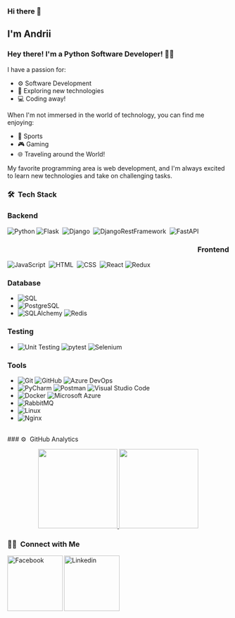 ### Hi there 👋

##  I'm Andrii 

### Hey there! I'm a Python Software Developer! 👨‍💻

I have a passion for:
- ⚙️ Software Development
- 🚀 Exploring new technologies
- 💻 Coding away!

When I'm not immersed in the world of technology, you can find me enjoying:
- 🏐 Sports
- 🎮 Gaming
- 🌐 Traveling around the World!

My favorite programming area is web development, and I'm always excited to learn new technologies and take on challenging tasks.


### 🛠 &nbsp;Tech Stack

<p align="center">
  <h3 align="left">Backend</h3>
  <img alt="Python" src="https://img.shields.io/badge/-Python-222222?style=flat&logo=python">
  <img alt="Flask" src="https://img.shields.io/badge/-Flask-222222?style=flat&logo=flask">&nbsp;
  <img alt="Django" src="https://img.shields.io/badge/-Django-222222?style=flat&logo=django&logoColor=0b593c">&nbsp;
  <img alt="DjangoRestFramework" src="https://img.shields.io/badge/-DjangoRestFramework-222222?style=flat&logo=django&logoColor=0b593c">&nbsp;
  <img alt="FastAPI" src="https://img.shields.io/badge/-FastAPI-222222?style=flat&logo=fastapi&logoColor=0c6b47">

  <h3 align="right">Frontend</h3>
  <img alt="JavaScript" src="https://img.shields.io/badge/-JavaScript-222222?style=flat&logo=javascript">&nbsp;
  <img alt="HTML" src="https://img.shields.io/badge/-HTML-222222?style=flat&logo=HTML5">&nbsp;
  <img alt="CSS" src="https://img.shields.io/badge/-CSS-222222?style=flat&logo=CSS3&logoColor=1572B6">&nbsp;
  <img alt="React" src="https://img.shields.io/badge/-React-222222?style=flat&logo=react">
  <img alt="Redux" src="https://img.shields.io/badge/-Redux-222222?style=flat&logo=redux">
</p>


### Database
- ![SQL](https://img.shields.io/badge/-SQL-222222?style=flat&logo=sql)
- ![PostgreSQL](https://img.shields.io/badge/-PostgreSQL-222222?style=flat&logo=postgresql)
- ![SQLAlchemy](https://img.shields.io/badge/-SQLAlchemy-222222?style=flat&logo=sqlalchemy)
  ![Redis](https://img.shields.io/badge/-Redis-222222?style=flat&logo=redis)

### Testing
- ![Unit Testing](https://img.shields.io/badge/-Unit%20Testing-222222?style=flat&logo=unittest&logoColor=32CD32)
  ![pytest](https://img.shields.io/badge/-pytest-222222?style=flat&logo=pytest)
  ![Selenium](https://img.shields.io/badge/-Selenium-222222?style=flat&logo=selenium)

### Tools
- ![Git](https://img.shields.io/badge/-Git-222222?style=flat&logo=git)
  ![GitHub](https://img.shields.io/badge/-GitHub-222222?style=flat&logo=github)
  ![Azure DevOps](https://img.shields.io/badge/-Azure%20DevOps-222222?style=flat&logo=azure-devops)
- ![PyCharm](https://img.shields.io/badge/-PyCharm-222222?style=flat&logo=pycharm)
  ![Postman](https://img.shields.io/badge/-Postman-222222?style=flat&logo=postman)
  ![Visual Studio Code](https://img.shields.io/badge/-Visual%20Studio%20Code-222222?style=flat&logo=visual-studio-code&logoColor=007ACC)
- ![Docker](https://img.shields.io/badge/-Docker-222222?style=flat&logo=docker)
  ![Microsoft Azure](https://img.shields.io/badge/-Microsoft%20Azure-222222?style=flat&logo=microsoft-azure&logoColor=0089D6)
- ![RabbitMQ](https://img.shields.io/badge/-RabbitMQ-222222?style=flat&logo=rabbitmq)
- ![Linux](https://img.shields.io/badge/-Linux-222222?style=flat&logo=linux)
- ![Nginx](https://img.shields.io/badge/-Nginx-222222?style=flat&logo=nginx&logoColor=0c6b47)

<br />
### ⚙️ &nbsp;GitHub Analytics

<p align="center">
<a href="https://github.com/Lap-DevOps">
  <img height="180em" src="https://github-readme-stats-eight-theta.vercel.app/api?username=Lap-DevOps&show_icons=true&theme=algolia&include_all_commits=true&count_private=true"/>
  <img height="180em" src="https://github-readme-stats-eight-theta.vercel.app/api/top-langs/?username=Lap-DevOps&layout=compact&langs_count=8&theme=algolia"/>
</a>
</p>

### 🤝🏻 &nbsp;Connect with Me

[<img align="left" alt="Facebook" width="126px" src="https://img.shields.io/badge/Facebook-1877F2?style=flat&logo=facebook&logoColor=white" />](https://www.facebook.com/profile.php?id=100005632441627)
[<img align="left" alt="Linkedin" width="126px" src="https://img.shields.io/badge/Linkedin-0077B5?style=flat&logo=linkedin&logoColor=white" />](https://www.linkedin.com/in/andrii-levin-720074b5/)




<!--
**Lap-DevOps/Lap-DevOps** is a ✨ _special_ ✨ repository because its `README.md` (this file) appears on your GitHub profile.

Here are some ideas to get you started:

- 🔭 I’m currently working on ...
- 🌱 I’m currently learning ...
- 👯 I’m looking to collaborate on ...
- 🤔 I’m looking for help with ...
- 💬 Ask me about ...
- 📫 How to reach me: ...
- 😄 Pronouns: ...
- ⚡ Fun fact: ...
-->
